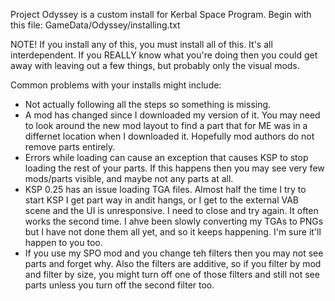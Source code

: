 Project Odyssey is a custom install for Kerbal Space Program.
Begin with this file: GameData/Odyssey/installing.txt

NOTE! If you install any of this, you must install all of this. It's all interdependent. If you REALLY know what you're doing then you could get away with leaving out a few things, but probably only the visual mods.

Common problems with your installs might include:
* Not actually following all the steps so something is missing.
* A mod has changed since I downloaded my version of it. You may need to look around the new mod layout to find a part that for ME was in a differnet location when I downloaded it. Hopefully mod authors do not remove parts entirely.
* Errors while loading can cause an exception that causes KSP to stop loading the rest of your parts. If this happens then you may see very few mods/parts visible, and maybe not any parts at all.
* KSP 0.25 has an issue loading TGA files. Almost half the time I try to start KSP I get part way in andit hangs, or I get to the external VAB scene and the UI is unresponsive. I need to close and try again. It often works the second time. I ahve been slowly converting my TGAs to PNGs but I have not done them all yet, and so it keeps happening. I'm sure it'll happen to you too.
* If you use my SPO mod and you change teh filters then you may not see parts and forget why. Also the filters are additive, so if you filter by mod and filter by size, you might turn off one of those filters and still not see parts unless you turn off the second filter too.
